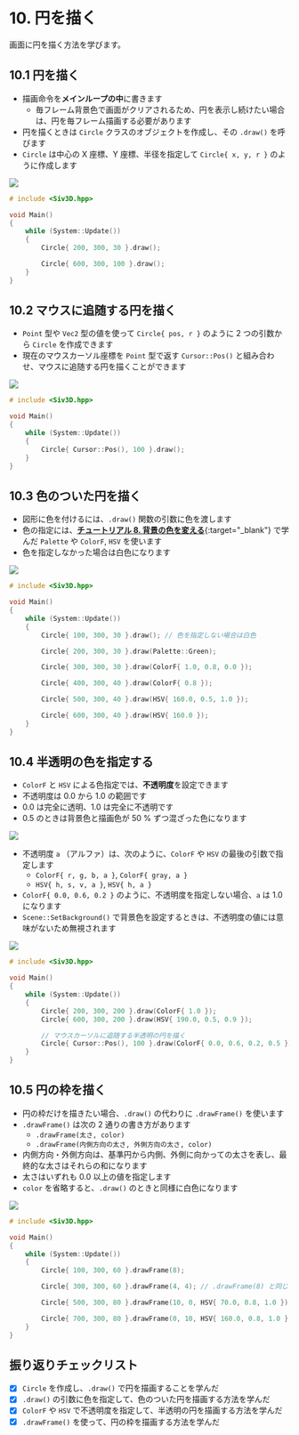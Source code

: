 # 10. 円を描く
画面に円を描く方法を学びます。

## 10.1 円を描く
- 描画命令を**メインループの中**に書きます
	- 毎フレーム背景色で画面がクリアされるため、円を表示し続けたい場合は、円を毎フレーム描画する必要があります
- 円を描くときは `Circle` クラスのオブジェクトを作成し、その `.draw()` を呼びます
- `Circle` は中心の X 座標、Y 座標、半径を指定して `Circle{ x, y, r }` のように作成します

![](https://raw.githubusercontent.com/Siv3D/siv3d.site.resource/main/2025/tutorial/circle/1.png)

```cpp title="円を描く"
# include <Siv3D.hpp>

void Main()
{
	while (System::Update())
	{
		Circle{ 200, 300, 30 }.draw();

		Circle{ 600, 300, 100 }.draw();
	}
}
```


## 10.2 マウスに追随する円を描く
- `Point` 型や `Vec2` 型の値を使って `Circle{ pos, r }` のように 2 つの引数から `Circle` を作成できます
- 現在のマウスカーソル座標を `Point` 型で返す `Cursor::Pos()` と組み合わせ、マウスに追随する円を描くことができます

![](https://raw.githubusercontent.com/Siv3D/siv3d.site.resource/main/2025/tutorial/circle/2.png)

```cpp title="マウスに追随する円を描く"
# include <Siv3D.hpp>

void Main()
{
	while (System::Update())
	{
		Circle{ Cursor::Pos(), 100 }.draw();
	}
}
```


## 10.3 色のついた円を描く
- 図形に色を付けるには、`.draw()` 関数の引数に色を渡します
- 色の指定には、[**チュートリアル 8. 背景の色を変える**](./background.md){:target="_blank"} で学んだ `Palette` や `ColorF`, `HSV` を使います
- 色を指定しなかった場合は白色になります

![](https://raw.githubusercontent.com/Siv3D/siv3d.site.resource/main/2025/tutorial/circle/3.png)

```cpp title="色のついた円を描く"
# include <Siv3D.hpp>

void Main()
{
	while (System::Update())
	{
		Circle{ 100, 300, 30 }.draw(); // 色を指定しない場合は白色

		Circle{ 200, 300, 30 }.draw(Palette::Green);

		Circle{ 300, 300, 30 }.draw(ColorF{ 1.0, 0.8, 0.0 });

		Circle{ 400, 300, 40 }.draw(ColorF{ 0.8 });

		Circle{ 500, 300, 40 }.draw(HSV{ 160.0, 0.5, 1.0 });

		Circle{ 600, 300, 40 }.draw(HSV{ 160.0 });
	}
}
```


## 10.4 半透明の色を指定する
- `ColorF` と `HSV` による色指定では、**不透明度**を設定できます
- 不透明度は 0.0 から 1.0 の範囲です
- 0.0 は完全に透明、1.0 は完全に不透明です
- 0.5 のときは背景色と描画色が 50 % ずつ混ざった色になります

![](https://raw.githubusercontent.com/Siv3D/siv3d.site.resource/main/2025/tutorial/circle/alpha.png)

- 不透明度 `a` （アルファ）は、次のように、`ColorF` や `HSV` の最後の引数で指定します
	- `ColorF{ r, g, b, a }`, `ColorF{ gray, a }`
	- `HSV{ h, s, v, a }`, `HSV{ h, a }`
- `ColorF{ 0.0, 0.6, 0.2 }` のように、不透明度を指定しない場合、`a` は 1.0 になります
- `Scene::SetBackground()` で背景色を設定するときは、不透明度の値には意味がないため無視されます

![](https://raw.githubusercontent.com/Siv3D/siv3d.site.resource/main/2025/tutorial/circle/4.png)

```cpp title="半透明の円を描く" hl_lines="11"
# include <Siv3D.hpp>

void Main()
{
	while (System::Update())
	{
		Circle{ 200, 300, 200 }.draw(ColorF{ 1.0 });
		Circle{ 600, 300, 200 }.draw(HSV{ 190.0, 0.5, 0.9 });

		// マウスカーソルに追随する半透明の円を描く
		Circle{ Cursor::Pos(), 100 }.draw(ColorF{ 0.0, 0.6, 0.2, 0.5 });
	}
}
```


## 10.5 円の枠を描く
- 円の枠だけを描きたい場合、`.draw()` の代わりに `.drawFrame()` を使います
- `.drawFrame()` は次の 2 通りの書き方があります
	- `.drawFrame(太さ, color)`
	- `.drawFrame(内側方向の太さ, 外側方向の太さ, color)`
- 内側方向・外側方向は、基準円から内側、外側に向かっての太さを表し、最終的な太さはそれらの和になります
- 太さはいずれも 0.0 以上の値を指定します
- `color` を省略すると、`.draw()` のときと同様に白色になります

![](https://raw.githubusercontent.com/Siv3D/siv3d.site.resource/main/2025/tutorial/circle/5.png)

```cpp title="円の枠を描く"
# include <Siv3D.hpp>

void Main()
{
	while (System::Update())
	{
		Circle{ 100, 300, 60 }.drawFrame(8);

		Circle{ 300, 300, 60 }.drawFrame(4, 4); // .drawFrame(8) と同じ

		Circle{ 500, 300, 80 }.drawFrame(10, 0, HSV{ 70.0, 0.8, 1.0 });

		Circle{ 700, 300, 80 }.drawFrame(0, 10, HSV{ 160.0, 0.8, 1.0 });
	}
}
```


## 振り返りチェックリスト
- [x] `Circle` を作成し、`.draw()` で円を描画することを学んだ
- [x] `.draw()` の引数に色を指定して、色のついた円を描画する方法を学んだ
- [x] `ColorF` や `HSV` で不透明度を指定して、半透明の円を描画する方法を学んだ
- [x] `.drawFrame()` を使って、円の枠を描画する方法を学んだ
